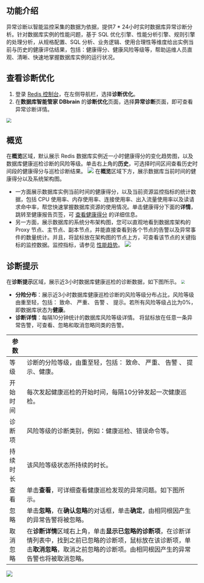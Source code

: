 ## 功能介绍

异常诊断以智能监控采集的数据为依据，提供7 * 24小时实时数据库异常诊断分析。针对数据库实例的性能问题，基于 SQL 优化引擎、性能分析引擎、规则引擎的处理分析，从规格配置、SQL 分析、业务逻辑、使用合理性等维度给出实例当前与历史的健康评估结果，包括：健康得分、健康风险等级等，帮助运维人员直观、清晰、快速地掌握数据库实例的运行状况。


## 查看诊断优化
1. 登录 [Redis 控制台](https://console.cloud.tencent.com/redis)，在左侧导航栏，选择**诊断优化**。
2. 在**数据库智能管家 DBbrain** 的**诊断优化**页面，选择**异常诊断**页面，即可查看异常诊断详情。
<img src="https://qcloudimg.tencent-cloud.cn/raw/0f5f7b603f770360483d8de52e91aab8.png" style="zoom: 80%;" />

## 概览

在**概览**区域，默认展示 Redis 数据库实例近一小时健康得分的变化趋势图，以及数据库健康巡检诊断的风险等级。单击右上角的**历史**，可选择时间区间查看历史时间段的健康得分与巡检诊断结果。
![](https://qcloudimg.tencent-cloud.cn/raw/8ba7cb7d49c574a17ab937fe7c15082f.png)
在**概览**区域下方，展示数据库当前时间的健康得分以及系统架构图。
- 一方面展示数据库实例当前时间的健康得分，以及当前资源监控指标的统计数据，包括 CPU 使用率、内存使用率、连接使用率、出入流量使用率以及读请求命中率，帮您快速掌握数据库资源的使用情况。单击健康得分下面的**详情**，跳转至健康报告页签，可 [查看健康得分](https://cloud.tencent.com/document/product/1130/39058) 的详细信息。
- 另一方面，展示数据库的系统分布架构图，您可以直观地看到数据库架构的 Proxy 节点、主节点、副本节点，并能直接查看到各个节点的告警以及异常事件的数量统计。并且，将鼠标放在架构图的节点上方，可查看该节点的关键指标的监控数据。监控指标，请参见 [性能趋势](https://cloud.tencent.com/document/product/239/73517)。
![](https://qcloudimg.tencent-cloud.cn/raw/d31b04a5ebd1efed1ea4cfe83341bebd.png)

## 诊断提示

在**诊断提示**区域，展示近3小时数据库健康巡检的诊断数据，如下图所示。
<img src="https://qcloudimg.tencent-cloud.cn/raw/08276f302a69bb851c5b31eff35f9ef9.png" style="zoom:60%;" />

- **分险分布**：展示近3小时数据库健康巡检诊断的风险等级分布占比，风险等级由重至轻，包括： 致命、 严重、 告警 、 提示。若所有风险等级占比为0%，即数据库状态为**健康**。
- **诊断详情**：每隔10分钟统计的数据库风险等级详情。 将鼠标放在任意一条异常告警，可查看、忽略和取消忽略同类的告警。
<table>
<thead>
<tr><th>参数</th><th></th></tr></thead>
<tbody><tr>
<td>等级</td>
<td>诊断的分险等级，由重至轻，包括： 致命、 严重、 告警 、 提示、健康。</td></tr>
<tr>
<td>开始时间</td>
<td>每次发起健康巡检的开始时间，每隔10分钟发起一次健康巡检。</td></tr>
<tr>
<td>诊断项</td>
<td>风险等级的诊断类别，例如：健康巡检、错误命令等。</td></tr>
<tr>
<td>持续时长</td>
<td>该风险等级状态所持续的时长。</td></tr>
<tr>
<td>查看</td>
<td>单击<strong>查看</strong>，可详细查看健康巡检发现的异常问题。如下图所示。</td></tr>
<tr>
<td>忽略</td>
<td>单击<strong>忽略</strong>，在<strong>确认忽略</strong>的对话框，单击<strong>确定</strong>，由相同根因产生的异常告警将被忽略。</td></tr>
<tr>
<td>取消忽略</td>
<td>在<strong>诊断详情</strong>区域右上角，单击<strong>显示已忽略的诊断项</strong>，在诊断详情列表中，找到之前已忽略的诊断项，鼠标放在该诊断项，单击<strong>取消忽略</strong>，取消之前忽略的诊断项。由相同根因产生的异常告警也将被取消忽略。</td></tr>
</tbody></table>

![](https://qcloudimg.tencent-cloud.cn/raw/ba5a992deb7a469f52c3efcc41838260.png)

